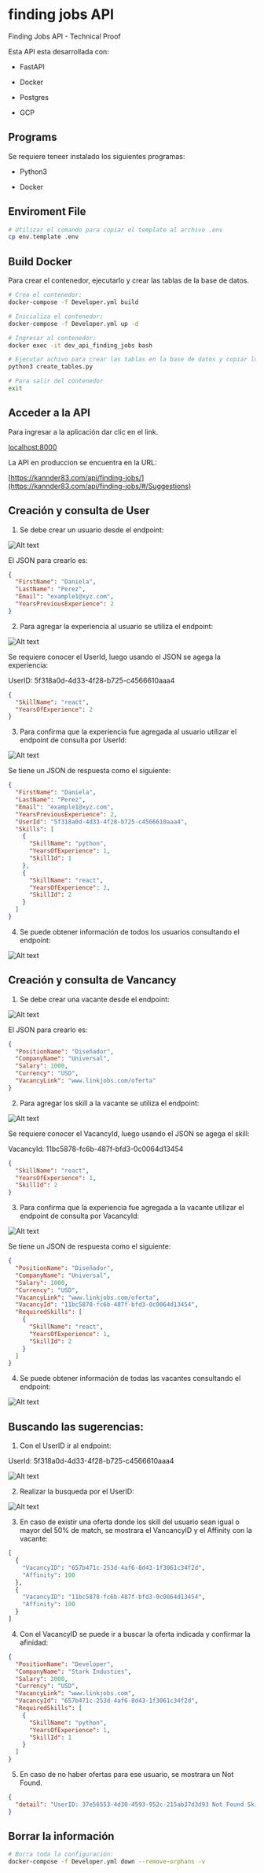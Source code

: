 # finding jobs API

Finding Jobs API - Technical Proof

Esta API esta desarrollada con:

- FastAPI

- Docker

- Postgres

- GCP

## Programs

Se requiere teneer instalado los siguientes programas:

- Python3

- Docker

## Enviroment File

```bash
# Utilizar el comando para copiar el template al archivo .env
cp env.template .env
```

## Build Docker

Para crear el contenedor, ejecutarlo y crear las tablas de la base de datos.

```bash
# Crea el contenedor:
docker-compose -f Developer.yml build

# Inicializa el contenedor:
docker-compose -f Developer.yml up -d

# Ingresar al contenedor:
docker exec -it dev_api_finding_jobs bash

# Ejecutar achivo para crear las tablas en la base de datos y copiar los datos a la BD:
python3 create_tables.py

# Para salir del contenedor
exit
```

## Acceder a la API

Para ingresar a la aplicación dar clic en el link.

[localhost:8000](http://localhost:8000/)

La API en produccion se encuentra en la URL:

[https://kannder83.com/api/finding-jobs/](https://kannder83.com/api/finding-jobs/#/Suggestions)

## Creación y consulta de User

1. Se debe crear un usuario desde el endpoint:

![Alt text](./documentation/img/image_01.png "image 01")

El JSON para crearlo es:

```json
{
  "FirstName": "Daniela",
  "LastName": "Perez",
  "Email": "example1@xyz.com",
  "YearsPreviousExperience": 2
}
```

2. Para agregar la experiencia al usuario se utiliza el endpoint:

![Alt text](./documentation/img/image_02.png "image 02")

Se requiere conocer el UserId, luego usando el JSON se agega la experiencia:

UserID: 5f318a0d-4d33-4f28-b725-c4566610aaa4

```json
{
  "SkillName": "react",
  "YearsOfExperience": 2
}
```

3. Para confirma que la experiencia fue agregada al usuario utilizar el endpoint de consulta por UserId:

![Alt text](./documentation/img/image_03.png "image 03")

Se tiene un JSON de respuesta como el siguiente:

```json
{
  "FirstName": "Daniela",
  "LastName": "Perez",
  "Email": "example1@xyz.com",
  "YearsPreviousExperience": 2,
  "UserId": "5f318a0d-4d33-4f28-b725-c4566610aaa4",
  "Skills": [
    {
      "SkillName": "python",
      "YearsOfExperience": 1,
      "SkillId": 1
    },
    {
      "SkillName": "react",
      "YearsOfExperience": 2,
      "SkillId": 2
    }
  ]
}
```

4. Se puede obtener información de todos los usuarios consultando el endpoint:

![Alt text](./documentation/img/image_04.png "image 04")

## Creación y consulta de Vancancy

1. Se debe crear una vacante desde el endpoint:

![Alt text](./documentation/img/image_05.png "image 05")

El JSON para crearlo es:

```json
{
  "PositionName": "Diseñador",
  "CompanyName": "Universal",
  "Salary": 1000,
  "Currency": "USD",
  "VacancyLink": "www.linkjobs.com/oferta"
}
```

2. Para agregar los skill a la vacante se utiliza el endpoint:

![Alt text](./documentation/img/image_06.png "image 06")

Se requiere conocer el VacancyId, luego usando el JSON se agega el skill:

VacancyId: 11bc5878-fc6b-487f-bfd3-0c0064d13454

```json
{
  "SkillName": "react",
  "YearsOfExperience": 1,
  "SkillId": 2
}
```

3. Para confirma que la experiencia fue agregada a la vacante utilizar el endpoint de consulta por VacancyId:

![Alt text](./documentation/img/image_07.png "image 07")

Se tiene un JSON de respuesta como el siguiente:

```json
{
  "PositionName": "Diseñador",
  "CompanyName": "Universal",
  "Salary": 1000,
  "Currency": "USD",
  "VacancyLink": "www.linkjobs.com/oferta",
  "VacancyId": "11bc5878-fc6b-487f-bfd3-0c0064d13454",
  "RequiredSkills": [
    {
      "SkillName": "react",
      "YearsOfExperience": 1,
      "SkillId": 2
    }
  ]
}
```

4. Se puede obtener información de todas las vacantes consultando el endpoint:

![Alt text](./documentation/img/image_08.png "image 08")

## Buscando las sugerencias:

1. Con el UserID ir al endpoint:

UserId: 5f318a0d-4d33-4f28-b725-c4566610aaa4

![Alt text](./documentation/img/image_09.png "image 09")

2. Realizar la busqueda por el UserID:

![Alt text](./documentation/img/image_10.png "image 10")

3. En caso de existir una oferta donde los skill del usuario sean igual o mayor del 50% de match, se mostrara el VancancyID y el Affinity con la vacante:

```py
[
  {
    "VacancyID": "657b471c-253d-4af6-8d43-1f3061c34f2d",
    "Affinity": 100
  },
  {
    "VacancyID": "11bc5878-fc6b-487f-bfd3-0c0064d13454",
    "Affinity": 100
  }
]
```

4. Con el VacancyID se puede ir a buscar la oferta indicada y confirmar la afinidad:

```json
{
  "PositionName": "Developer",
  "CompanyName": "Stark Industies",
  "Salary": 2000,
  "Currency": "USD",
  "VacancyLink": "www.linkjobs.com",
  "VacancyId": "657b471c-253d-4af6-8d43-1f3061c34f2d",
  "RequiredSkills": [
    {
      "SkillName": "python",
      "YearsOfExperience": 1,
      "SkillId": 1
    }
  ]
}
```

5. En caso de no haber ofertas para ese usuario, se mostrara un Not Found.

```json
{
  "detail": "UserID: 37e56553-4d30-4593-952c-215ab37d3d93 Not Found Skills"
}
```

## Borrar la información

```bash
# Borra toda la configuración:
docker-compose -f Developer.yml down --remove-orphans -v
```

